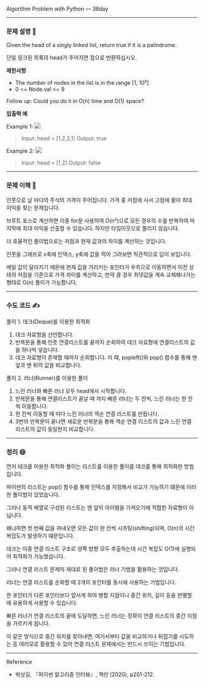 Algorithm Problem with Python — 38day

---

### **문제 설명 📖**

Given the head of a singly linked list, return true if it is a palindrome.

단일 링크된 목록의 head가 주어지면 참으로 반환하십시오.

**제한사항**

- The number of nodes in the list is in the range [1, 10⁵].
- 0 <= Node.val <= 9

Follow up: Could you do it in O(n) time and O(1) space?

**입출력 예**

Example 1:
![](https://images.velog.io/images/qmasem/post/0cf57919-9915-4165-86c9-251c594507d1/image.png)

> Input: head = [1,2,2,1]
> Output: true

Example 2:
![](https://images.velog.io/images/qmasem/post/60e5c2e6-8003-499c-8cfa-34259a416159/image.png)

> Input: head = [1,2]
> Output: false

---

### **문제 이해 🔑**

인풋으로 날 마다의 주식의 가격이 주어집니다.
가격 중 저점에 사서 고점에 팔아 최대 이익을 찾는 문제입니다.

브루트 포스로 계산하면 이중 for문 사용하여 O(n²)으로 모든 경우의 수를 반복하여 마지막에 최대 이익을 산출할 수 있습니다.
하지만 타임아웃으로 풀리지 않습니다.

더 효율적인 풀이법으로는 저점과 현재 값과의 차이를 계산하는 것입니다.

인풋을 그래프로 x축에 인덱스, y축에 값을 적어 그려보면 직관적으로 답이 보입니다.

매일 값이 달라지기 때문에 현재 값을 가리키는 포인터가 우측으로 이동하면서 이전 상태의 저점을 기준으로 가격 차이를 계산하고, 만약 클 경우 최댓값을 계속 교체해나가는 형태로 O(n) 풀이가 가능합니다.

---

### **수도 코드 ✍️**

풀이 1. 데크(Deque)를 이용한 최적화

1. 데크 자료형을 선언합니다.
2. 반복문을 통해 인풋 연결리스트를 끝까지 순회하여 데크 자료형에 연결리스트의 값을 하나씩 넣습니다.
3. 데크 자료형이 존재할 때까지 순회합니다.
   이 때, popleft()와 pop() 함수를 통해 맨 앞과 맨 뒤의 값을 비교합니다.

풀이 2. 러너(Runner)를 이용한 풀이

1. 느린 러너와 빠른 러너 모두 head에서 시작합니다.
2. 반복문을 통해 연결리스트가 끝날 때 까지 빠른 러너는 두 칸씩, 느린 러너는 한 칸씩 이동합니다.
3. 한 칸씩 이동할 때 마다 느린 러너의 역순 연결 리스트를 만듭니다.
4. 3번의 반복문이 끝나면 새로운 반복문을 통해 역순 연결 리스트의 값과 느린 연결 리스트의 값이 동일한지 비교합니다.

---

### 정리 😄

먼저 테크를 이용한 최적화 풀이는 리스트를 이용한 풀이를 데크를 통해 최적화한 방법입니다.

파이썬의 리스트는 pop() 함수를 통해 인덱스를 지정해서 비교가 가능하기 떄문에 이러한 풀이법이 있었습니다.

그러나 동적 배열로 구성된 리스트는 맨 앞의 아이템을 가져오기에 적합한 자료형이 아닙니다.

왜냐하면 첫 번째 값을 꺼내오면 모든 값이 한 칸씩 시프팅(shifting)되며, O(n)의 시간 복잡도가 발생하기 떄문입니다.

데크는 이중 연결 리스트 구조로 양쪽 방향 모두 추출하는데 시간 복잡도 O(1)에 실행되어 최적화가 가능했습니다.

그러나 연결 리스트 문제의 제대로 된 풀이법은 러너 기법을 활용하는 것입니다.

러너는 연결 리스트를 순회할 때 2개의 포인터를 동시에 사용하는 기법입니다.

한 포인터가 다른 포인터보다 앞서게 하여 병합 지점이나 중간 위치, 길이 등을 판별할 때 유용하게 사용할 수 있습니다.

빠른 러너가 연결 리스트의 끝에 도달하면, 느린 러너는 정확히 연결 리스트의 중간 지점을 가르키게 됩니다.

이 같은 방식으로 중간 위치를 찾아내면, 여기서부터 값을 비교하거나 뒤집기를 시도하는 등 여러모로 활용할 수 있어 연결 리스트 문제에서는 반드시 쓰이는 기법입니다.

---

Reference

- 박상길, 『파이썬 알고리즘 인터뷰』, 책만 (2020), p201-212.
